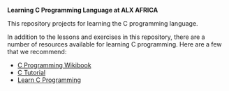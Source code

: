 <b>Learning C Programming Language at ALX AFRICA</b>

This repository projects for learning the C programming language.

<title>Resources</title>
In addition to the lessons and exercises in this repository, there are a number of resources available for learning C programming. Here are a few that we recommend:
<ul>
  <li><a href="https://en.wikibooks.org/wiki/C_Programming">C Programming Wikibook</a></li>
  <li><a href="https://www.w3schools.com/c/">C Tutorial</a></li>
  <li><a href="https://www.geeksforgeeks.org/c-programming-language/">Learn C Programming</a></li>
</ul>
